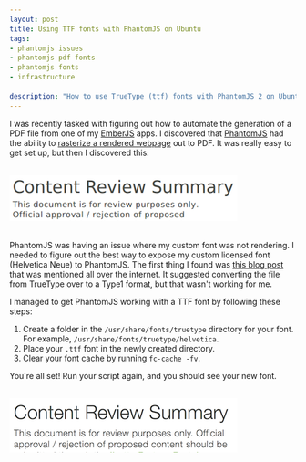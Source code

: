 ```yaml
---
layout: post
title: Using TTF fonts with PhantomJS on Ubuntu
tags:
- phantomjs issues
- phantomjs pdf fonts
- phantomjs fonts
- infrastructure

description: "How to use TrueType (ttf) fonts with PhantomJS 2 on Ubuntu linux distributions. This article describes how to fix PhantomJS issues with using custom fonts and PDF generation."
---
```


I was recently tasked with figuring out how to automate the generation of a PDF
file from one of my [EmberJS](http://emberjs.com/) apps. I discovered that
[PhantomJS](http://phantomjs.org/) had the ability to
[rasterize a rendered webpage](http://phantomjs.org/screen-capture.html)
out to PDF. It was really easy to get set up, but then I discovered this:

<br/>
<div class="center">
	 <img src="/assets/images/posts/2016/08/ugly_font.png">
</div>
<br/>

PhantomJS was having an issue where my custom font was not rendering.
I needed to figure out the best way to expose my custom licensed font
(Helvetica Neue) to PhantomJS. The first thing I found was
[this blog post](https://medium.com/@stockholmux/besting-phantomjs-font-problems-ee22795f5c0b)
that was mentioned all over the internet. It suggested converting the file from
TrueType over to a Type1 format, but that wasn't working for me.

I managed to get PhantomJS working with a TTF font by following these steps:

1. Create a folder in the `/usr/share/fonts/truetype` directory for your font.
For example, `/usr/share/fonts/truetype/helvetica`.
2. Place your `.ttf` font in the newly created directory.
3. Clear your font cache by running `fc-cache -fv`.

You're all set! Run your script again, and you should see your new font.

<br/>
<div class="center">
	 <img src="/assets/images/posts/2016/08/nice_font.png">
</div>
